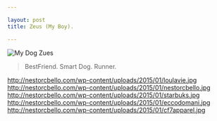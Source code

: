 ```yaml
---

layout: post
title: Zeus (My Boy).

---
```


![My Dog Zues](http://farm8.staticflickr.com/7565/16147729818_baebb3fe1a_b.jpg)

> BestFriend.
> Smart Dog.
> Runner.

http://nestorcbello.com/wp-content/uploads/2015/01/loulavie.jpg
http://nestorcbello.com/wp-content/uploads/2015/01/nestorcbello.jpg
http://nestorcbello.com/wp-content/uploads/2015/01/starbuks.jpg
http://nestorcbello.com/wp-content/uploads/2015/01/eccodomani.jpg
http://nestorcbello.com/wp-content/uploads/2015/01/cf7apparel.jpg

